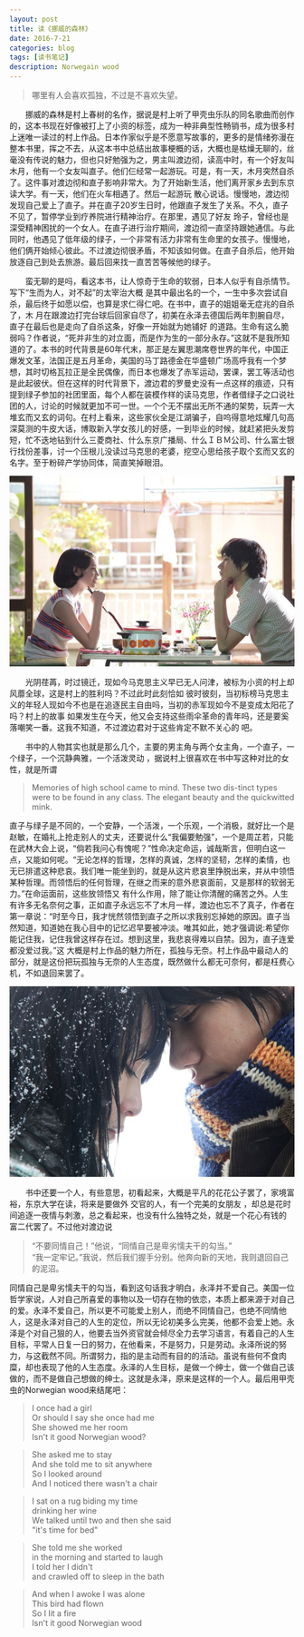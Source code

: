 ```yaml
---
layout: post
title: 读《挪威的森林》
date: 2016-7-21
categories: blog
tags: [读书笔记]
description: Norwegain wood
---
```


> 哪里有人会喜欢孤独，不过是不喜欢失望。

&emsp;&emsp;挪威的森林是村上春树的名作，据说是村上听了甲壳虫乐队的同名歌曲而创作的，这本书现在好像被打上了小资的标签，成为一种非典型性畅销书，成为很多村上迷唯一读过的村上作品。日本作家似乎是不愿意写故事的，更多的是情绪弥漫在整本书里，挥之不去，从这本书中总结出故事梗概的话，大概也是枯燥无聊的，丝毫没有传说的魅力，但也只好勉强为之，男主叫渡边彻，读高中时，有一个好友叫木月，他有一个女友叫直子。他们仨经常一起游玩。可是，有一天，木月突然自杀了。这件事对渡边彻和直子影响非常大。为了开始新生活，他们离开家乡去到东京读大学。有一天，他们在火车相遇了。然后一起游玩 散心说话。慢慢地，渡边彻发现自己爱上了直子。并在直子20岁生日时，他跟直子发生了关系。不久，直子不见了，暂停学业到疗养院进行精神治疗。在那里，遇见了好友 玲子，曾经也是深受精神困扰的一个女人。在直子进行治疗期间，渡边彻一直坚持跟她通信。与此同时，他遇见了低年级的绿子，一个非常有活力非常有生命里的女孩子。慢慢地，他们俩开始倾心彼此。不过渡边彻很矛盾，不知该如何做。在直子自杀后，他开始放逐自己到处去旅游。最后回来找一直苦苦等候他的绿子。

&emsp;&emsp;蛮无聊的是吗，看这本书，让人惊奇于生命的软弱，日本人似乎有自杀情节。写下“生而为人，对不起”的太宰治大概
是其中最出名的一个，一生中多次尝试自杀，最后终于如愿以偿，也算是求仁得仁吧。在书中，直子的姐姐毫无症兆的自杀了，木
月在跟渡边打完台球后回家自尽了，初美在永泽去德国后两年割腕自尽，直子在最后也是走向了自杀这条，好像一开始就为她铺好
的道路。生命有这么脆弱吗？作者说，“死并非生的对立面，而是作为生的一部分永存。”这就不是我所知道的了。本书的时代背景是60年代末，那正是左翼思潮席卷世界的年代，中国正爆发文革，法国正是五月革命，美国的马丁路德金在华盛顿广场高呼我有一个梦想，其时切格瓦拉正是全民偶像，而日本也爆发了赤军运动，罢课，罢工等活动也是此起彼伏。但在这样的时代背景下，渡边君的罗曼史没有一点这样的痕迹，只有提到绿子参加的社团里面，每个人都在装模作样的读马克思，作者借绿子之口说社团的人，讨论的时候就更加不可一世。一个个无不摆出无所不通的架势，玩弄一大堆玄而又玄的词句。在村上看来，这些家伙全是江湖骗子，自呜得意地炫耀几句高深莫测的牛皮大话，博取新入学女孩儿的好感，一到毕业的时候，就赶紧把头发剪短，忙不迭地钻到什么三菱商社、什么东京广播局、什么ＩＢＭ公司、什么富士银行找份差事，讨一个压根儿没读过马克思的老婆，挖空心思给孩子取个玄而又玄的名字。至于粉碎产学协同体，简直笑掉眼泪。

<center><img src="https://raw.githubusercontent.com/whuhan2013/ImageRepertory/master/blog/blog12.jpg"></center>

&emsp;&emsp;光阴荏苒，时过镜迁，现如今马克思主义早已无人问津，被标为小资的村上却风蘼全球，这是村上的胜利吗？不过此时此刻恰如
彼时彼刻，当初标榜马克思主义的年轻人现如今不也是在追逐民主自由吗，当初的赤军现如今不是变成太阳花了吗？村上的故事
如果发生在今天，他又会支持这些雨伞革命的青年吗，还是要奚落嘲笑一番。这我不知道，不过渡边君对于这些肯定不默不关心的
吧。

&emsp;&emsp;书中的人物其实也就是那么几个，主要的男主角与两个女主角，一个直子，一个绿子，一个沉静典雅，一个活泼灵动
，据说村上很喜欢在书中写这种对比的女性，就是所谓

> Memories of high school came to mind. These two dis-tinct types were to be found in any class. The elegant beauty and the quickwitted mink.

直子与绿子是不同的，一个安静，一个活泼，一个乐观，一个消极，就好比一个是赵敏，在婚礼上抢走别人的丈夫，还要说什么“我偏要勉强”，一个是周芷若，只能在武林大会上说，“倘若我问心有愧呢？”性命决定命运，诚哉斯言，但明白这一点，又能如何呢。“无论怎样的哲理，怎样的真诚，怎样的坚韧，怎样的柔情，也无已排遣这种悲哀。我们唯一能坐到的，就是从这片悲哀里挣脱出来，并从中领悟某种哲理。而领悟后的任何哲理，在继之而来的意外悲哀面前，又是那样的软弱无力。”在命运面前，这些放领悟又
有什么作用，除了能让你清醒的痛苦之外。人生有许多无名奈何之事，正如直子永远忘不了木月一样，渡边也忘不了真子，作者在第一章说：“时至今日，我才恍然领悟到直子之所以求我别忘掉她的原因。直子当然知道，知道她在我心目中的记忆迟早要被冲淡。唯其如此，她才强调说:希望你能记住我，记住我曾这样存在过。想到这里，我悲哀得难以自禁。因为，直子连爱都没爱过我。”这
大概是村上作品的魅力所在，孤独与无奈。村上作品中最动人的部分，就是这份把玩孤独与无奈的人生态度，既然做什么都无可奈何，都是枉费心机，不如退回来罢了。

<center><img src="https://raw.githubusercontent.com/whuhan2013/ImageRepertory/master/blog/blog11.jpg"></center>

&emsp;&emsp;书中还要一个人，有些意思，初看起来，大概是平凡的花花公子罢了，家境富裕，东京大学在读，将来是要做外
交官的人，有一个完美的女朋友 ，却总是花时间追逐一夜情与刺激，总之看起来，也没有什么独特之处，就是一个花心有钱的
富二代罢了。不过他对渡边说

> “不要同情自己！”他说，“同情自己是卑劣懦夫干的勾当。”        
> “我一定牢记。”我说，然后我们握手分别。他奔向新的天地，我则退回自己的泥沼。     

同情自己是卑劣懦夫干的勾当，看到这句话我才明白，永泽并不爱自己。美国一位哲学家说，人对自己所喜爱的事物以及一切存在物的依恋，本质上都来源于对自己的爱。永泽不爱自己，所以更不可能爱上别人，而绝不同情自己，也绝不同情他人，这是永泽对自己的人生的定位，所以无论初美多么完美，他都不会爱上她。永泽是个对自己狠的人，他要去当外资官就会倾尽全力去学习语言，有着自己的人生目标，平常人日复一日的努力，在他看来，不是努力，只是劳动。永泽所说的努力，与这截然不同。所谓努力，指的是主动而有目的的活动。虽说有些何不食肉糜，却也表现了他的人生态度。永泽的人生目标，是做一个绅士，做一个做自己该做的，而不是做自己想做的绅士。这就是永泽，原来是这样的一个人。最后用甲壳虫的Norwegian wood来结尾吧：

> I once had a girl      
> Or should I say she once had me       
> She showed me her room    
> Isn't it good Norwegian wood?        

> She asked me to stay       
> And she told me to sit anywhere      
> So I looked around         
> And I noticed there wasn't a chair         
 
> I sat on a rug biding my time        
> drinking her wine            
> We talked until two and then she said        
> "it's time for bed"         
 
> She told me she worked    
> in the morning and started to laugh      
> I told her I didn't       
> and crawled off to sleep in the bath       

> And when I awoke I was alone      
> This bird had flown         
> So I lit a fire         
> Isn't it good Norwegian wood         

